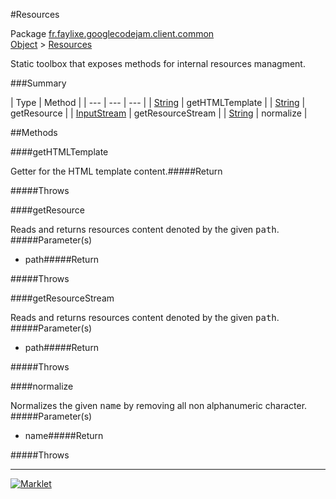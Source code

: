 #Resources

Package [fr.faylixe.googlecodejam.client.common](README.md)<br>
[Object](../../../../java/langObject.md) > [Resources](Resources.md)

<p>Static toolbox that exposes methods for internal resources managment.</p>

###Summary


| Type | Method |
| --- | --- | --- |
| [String](../../../../java/langString.md) | getHTMLTemplate |
| [String](../../../../java/langString.md) | getResource |
| [InputStream](../../../../java/ioInputStream.md) | getResourceStream |
| [String](../../../../java/langString.md) | normalize |

##Methods

####getHTMLTemplate


Getter for the HTML template content.#####Return


#####Throws


####getResource


Reads and returns resources content denoted by the
 given <tt>path</tt>.
#####Parameter(s)


* path#####Return


#####Throws


####getResourceStream


Reads and returns resources content denoted by the
 given <tt>path</tt>.
#####Parameter(s)


* path#####Return


#####Throws


####normalize


Normalizes the given <tt>name</tt> by removing
 all non alphanumeric character.
#####Parameter(s)


* name#####Return


#####Throws


---
[![Marklet](https://img.shields.io/badge/Generated%20by-Marklet-green.svg)](https://github.com/Faylixe/marklet)